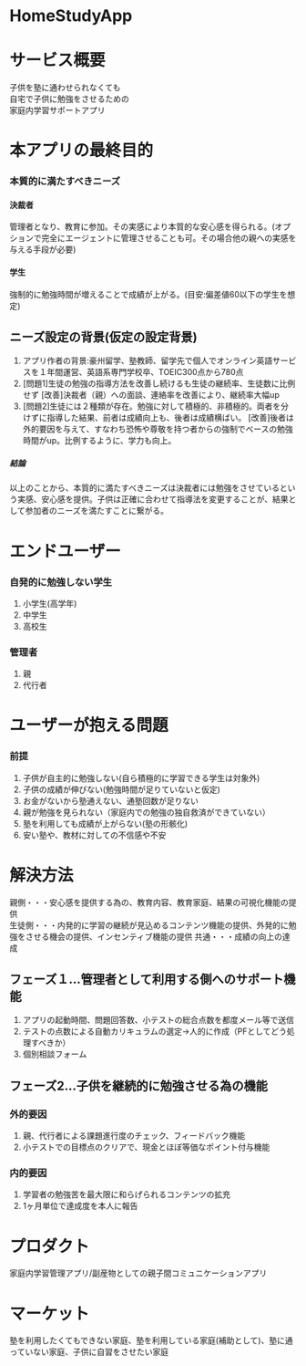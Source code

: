 # HomeStudyApp

# サービス概要
子供を塾に通わせられなくても  
自宅で子供に勉強をさせるための  
家庭内学習サポートアプリ  

# 本アプリの最終目的  
### 本質的に満たすべきニーズ
#### 決裁者  
管理者となり、教育に参加。その実感により本質的な安心感を得られる。(オプションで完全にエージェントに管理させることも可。その場合他の親への実感を与える手段が必要)
#### 学生  
強制的に勉強時間が増えることで成績が上がる。(目安:偏差値60以下の学生を想定)  

## ニーズ設定の背景(仮定の設定背景)
1. アプリ作者の背景:豪州留学、塾教師、留学先で個人でオンライン英語サービスを１年間運営、英語系専門学校卒、TOEIC300点から780点  
2. [問題1]生徒の勉強の指導方法を改善し続けるも生徒の継続率、生徒数に比例せず  [改善]決裁者（親）への面談、連絡率を改善により、継続率大幅up
3. [問題2]生徒には２種類が存在。勉強に対して積極的、非積極的。両者を分けずに指導した結果、前者は成績向上も、後者は成績横ばい。  [改善]後者は外的要因を与えて、すなわち恐怖や尊敬を持つ者からの強制でベースの勉強時間がup。比例するように、学力も向上。
##### 結論
以上のことから、本質的に満たすべきニーズは決裁者には勉強をさせているという実感、安心感を提供。子供は正確に合わせて指導法を変更することが、結果として参加者のニーズを満たすことに繋がる。  

# エンドユーザー
### 自発的に勉強しない学生  
1. 小学生(高学年)
2. 中学生
3. 高校生
### 管理者
1. 親  
2. 代行者

# ユーザーが抱える問題
### 前提  
1. 子供が自主的に勉強しない(自ら積極的に学習できる学生は対象外)  
2. 子供の成績が伸びない(勉強時間が足りていないと仮定)
3. お金がないから塾通えない、通塾回数が足りない  
4. 親が勉強を見られない（家庭内での勉強の独自救済ができていない）  
5. 塾を利用しても成績が上がらない(塾の形骸化)
6. 安い塾や、教材に対しての不信感や不安

# 解決方法  
親側・・・安心感を提供する為の、教育内容、教育家庭、結果の可視化機能の提供  
生徒側・・・内発的に学習の継続が見込めるコンテンツ機能の提供、外発的に勉強をさせる機会の提供、インセンティブ機能の提供
共通・・・成績の向上の達成  

## フェーズ１...管理者として利用する側へのサポート機能
1. アプリの起動時間、問題回答数、小テストの総合点数を都度メール等で送信
2. テストの点数による自動カリキュラムの選定→人的に作成（PFとしてどう処理すべきか）
3. 個別相談フォーム  

## フェーズ2...子供を継続的に勉強させる為の機能
### 外的要因
1. 親、代行者による課題進行度のチェック、フィードバック機能
2. 小テストでの目標点のクリアで、現金とほぼ等価なポイント付与機能
### 内的要因
1. 学習者の勉強苦を最大限に和らげられるコンテンツの拡充
2. 1ヶ月単位で達成度を本人に報告  

# プロダクト
家庭内学習管理アプリ/副産物としての親子間コミュニケーションアプリ


# マーケット
塾を利用したくてもできない家庭、塾を利用している家庭(補助として)、塾に通っていない家庭、子供に自習をさせたい家庭
